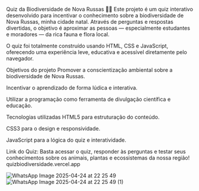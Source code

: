 Quiz da Biodiversidade de Nova Russas 🌿🦋
Este projeto é um quiz interativo desenvolvido para incentivar o conhecimento sobre a biodiversidade de Nova Russas, minha cidade natal. Através de perguntas e respostas divertidas, o objetivo é aproximar as pessoas — especialmente estudantes e moradores — da rica fauna e flora local.

O quiz foi totalmente construído usando HTML, CSS e JavaScript, oferecendo uma experiência leve, educativa e acessível diretamente pelo navegador.

Objetivos do projeto
Promover a conscientização ambiental sobre a biodiversidade de Nova Russas.

Incentivar o aprendizado de forma lúdica e interativa.

Utilizar a programação como ferramenta de divulgação científica e educação.

Tecnologias utilizadas
HTML5 para estruturação do conteúdo.

CSS3 para o design e responsividade.

JavaScript para a lógica do quiz e interatividade.

Link do Quiz:
Basta acessar o quiz, responder às perguntas e testar seus conhecimentos sobre os animais, plantas e ecossistemas da nossa região!
quizbiodiversidade.vercel.app

![WhatsApp Image 2025-04-24 at 22 25 49](https://github.com/user-attachments/assets/8a2bfae3-8bf6-4e86-956b-9e64318fb5a6)
![WhatsApp Image 2025-04-24 at 22 25 49 (1)](https://github.com/user-attachments/assets/a2f6d14a-0c57-4824-9b0d-000e36d8e995)

